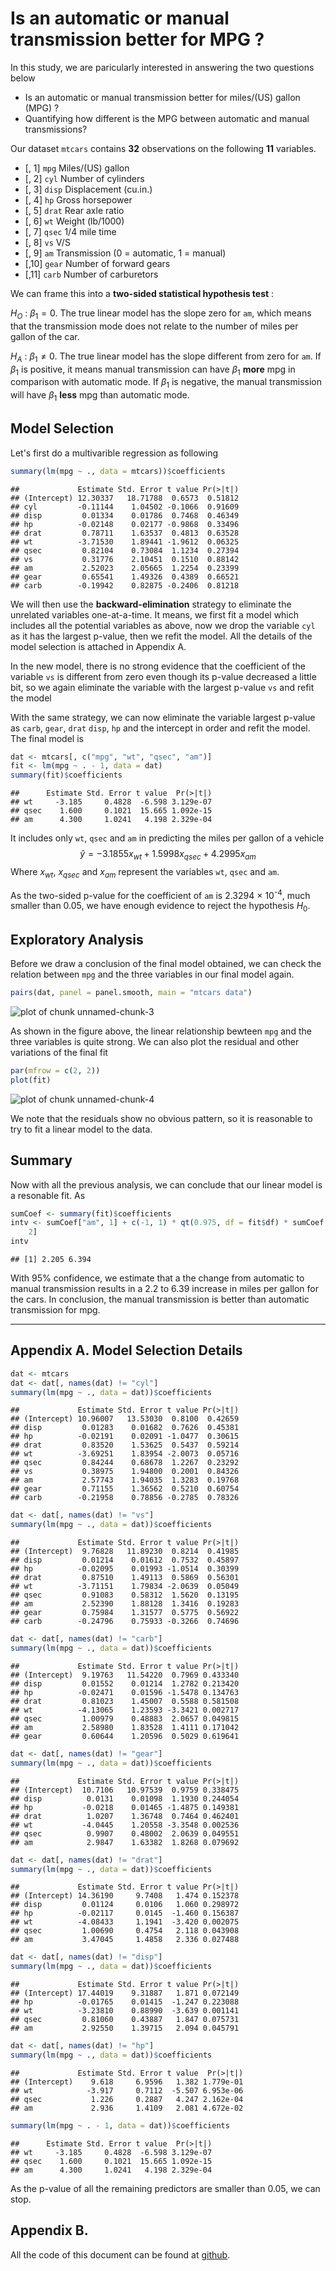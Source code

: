 Is an automatic or manual transmission better for MPG ?
========================================================

In this study, we are paricularly interested in answering the two questions below

* Is an automatic or manual transmission better for miles/(US) gallon (MPG) ?
* Quantifying how different is the MPG between automatic and manual transmissions?

Our dataset `mtcars` contains **32** observations on  the following **11** variables.
* [, 1]  `mpg`	 Miles/(US) gallon
* [, 2]	 `cyl`	 Number of cylinders
* [, 3]	 `disp`	 Displacement (cu.in.)
* [, 4]	 `hp`	 Gross horsepower
* [, 5]	 `drat`	 Rear axle ratio
* [, 6]	 `wt`	 Weight (lb/1000)
* [, 7]	 `qsec`	 1/4 mile time
* [, 8]	 `vs`	 V/S
* [, 9]	 `am`	 Transmission (0 = automatic, 1 = manual)
* [,10]	 `gear`	 Number of forward gears
* [,11]	 `carb`	 Number of carburetors

We can frame this into a **two-sided statistical hypothesis test** :

$H_O$ : $\beta_1 = 0$. The true linear model has the slope zero for `am`, which means that the transmission mode does not relate to the number of miles per gallon of the car.

$H_A$ : $\beta_1 \neq 0$. The true linear model has the slope different from zero for `am`. If $\beta_1$ is positive, it means manual transmission can have $\beta_1$ **more** mpg in comparison with automatic mode. If $\beta_1$ is negative, the manual transmission will have $\beta_1$ **less** mpg than automatic mode.


## Model Selection

Let's first do a multivarible regression as following

```r
summary(lm(mpg ~ ., data = mtcars))$coefficients
```

```
##             Estimate Std. Error t value Pr(>|t|)
## (Intercept) 12.30337   18.71788  0.6573  0.51812
## cyl         -0.11144    1.04502 -0.1066  0.91609
## disp         0.01334    0.01786  0.7468  0.46349
## hp          -0.02148    0.02177 -0.9868  0.33496
## drat         0.78711    1.63537  0.4813  0.63528
## wt          -3.71530    1.89441 -1.9612  0.06325
## qsec         0.82104    0.73084  1.1234  0.27394
## vs           0.31776    2.10451  0.1510  0.88142
## am           2.52023    2.05665  1.2254  0.23399
## gear         0.65541    1.49326  0.4389  0.66521
## carb        -0.19942    0.82875 -0.2406  0.81218
```

We will then use the **backward-elimination** strategy to eliminate the unrelated variables one-at-a-time. It means, we first fit a model which includes all the potential variables as above, now we drop the variable `cyl` as it has the largest p-value, then we refit the model. All the details of the model selection is attached in Appendix A.

In the new model, there is no strong evidence that the coefficient of the variable `vs` is different from zero even though its p-value decreased a little bit, so we again eliminate the variable with the largest p-value `vs` and refit the model

With the same strategy, we can now eliminate the variable largest p-value as `carb`, `gear`, `drat` `disp`, `hp` and the intercept in order and refit the model. The final model is

```r
dat <- mtcars[, c("mpg", "wt", "qsec", "am")]
fit <- lm(mpg ~ . - 1, data = dat)
summary(fit)$coefficients
```

```
##      Estimate Std. Error t value  Pr(>|t|)
## wt     -3.185     0.4828  -6.598 3.129e-07
## qsec    1.600     0.1021  15.665 1.092e-15
## am      4.300     1.0241   4.198 2.329e-04
```

It includes only `wt`, `qsec` and `am` in predicting the miles per gallon of a vehicle
$$
\hat y = -3.1855 x_{wt} + 1.5998 x_{qsec} + 4.2995 x_{am}
$$
Where $x_{wt}$, $x_{qsec}$ and $x_{am}$ represent the variables `wt`, `qsec` and `am`.

As the two-sided p-value for the coefficient of `am` is 2.3294 &times; 10<sup>-4</sup>, much smaller than 0.05, we have enough evidence to reject the hypothesis $H_0$.

## Exploratory Analysis

Before we draw a conclusion of the final model obtained, we can check the relation between `mpg` and the three variables in our final model again.

```r
pairs(dat, panel = panel.smooth, main = "mtcars data")
```

![plot of chunk unnamed-chunk-3](figure/unnamed-chunk-3.png) 

As shown in the figure above, the linear relationship bewteen `mpg` and the three variables is quite strong. We can also plot the residual and other variations of the final fit

```r
par(mfrow = c(2, 2))
plot(fit)
```

![plot of chunk unnamed-chunk-4](figure/unnamed-chunk-4.png) 

We note that the residuals show no obvious pattern, so it is reasonable to try to fit a linear model to the data.

## Summary
Now with all the previous analysis, we can conclude that our linear model is a resonable fit. As

```r
sumCoef <- summary(fit)$coefficients
intv <- sumCoef["am", 1] + c(-1, 1) * qt(0.975, df = fit$df) * sumCoef["am", 
    2]
intv
```

```
## [1] 2.205 6.394
```

With 95% confidence, we estimate that a the change from automatic to manual transmission results in a 2.2 to 6.39 increase in miles per gallon for the cars. In conclusion, the manual transmission is better than automatic transmission for mpg.

-----------
## Appendix A. Model Selection Details

```r
dat <- mtcars
dat <- dat[, names(dat) != "cyl"]
summary(lm(mpg ~ ., data = dat))$coefficients
```

```
##             Estimate Std. Error t value Pr(>|t|)
## (Intercept) 10.96007   13.53030  0.8100  0.42659
## disp         0.01283    0.01682  0.7626  0.45381
## hp          -0.02191    0.02091 -1.0477  0.30615
## drat         0.83520    1.53625  0.5437  0.59214
## wt          -3.69251    1.83954 -2.0073  0.05716
## qsec         0.84244    0.68678  1.2267  0.23292
## vs           0.38975    1.94800  0.2001  0.84326
## am           2.57743    1.94035  1.3283  0.19768
## gear         0.71155    1.36562  0.5210  0.60754
## carb        -0.21958    0.78856 -0.2785  0.78326
```

```r
dat <- dat[, names(dat) != "vs"]
summary(lm(mpg ~ ., data = dat))$coefficients
```

```
##             Estimate Std. Error t value Pr(>|t|)
## (Intercept)  9.76828   11.89230  0.8214  0.41985
## disp         0.01214    0.01612  0.7532  0.45897
## hp          -0.02095    0.01993 -1.0514  0.30399
## drat         0.87510    1.49113  0.5869  0.56301
## wt          -3.71151    1.79834 -2.0639  0.05049
## qsec         0.91083    0.58312  1.5620  0.13195
## am           2.52390    1.88128  1.3416  0.19283
## gear         0.75984    1.31577  0.5775  0.56922
## carb        -0.24796    0.75933 -0.3266  0.74696
```

```r
dat <- dat[, names(dat) != "carb"]
summary(lm(mpg ~ ., data = dat))$coefficients
```

```
##             Estimate Std. Error t value Pr(>|t|)
## (Intercept)  9.19763   11.54220  0.7969 0.433340
## disp         0.01552    0.01214  1.2782 0.213420
## hp          -0.02471    0.01596 -1.5478 0.134763
## drat         0.81023    1.45007  0.5588 0.581508
## wt          -4.13065    1.23593 -3.3421 0.002717
## qsec         1.00979    0.48883  2.0657 0.049815
## am           2.58980    1.83528  1.4111 0.171042
## gear         0.60644    1.20596  0.5029 0.619641
```

```r
dat <- dat[, names(dat) != "gear"]
summary(lm(mpg ~ ., data = dat))$coefficients
```

```
##             Estimate Std. Error t value Pr(>|t|)
## (Intercept)  10.7106   10.97539  0.9759 0.338475
## disp          0.0131    0.01098  1.1930 0.244054
## hp           -0.0218    0.01465 -1.4875 0.149381
## drat          1.0207    1.36748  0.7464 0.462401
## wt           -4.0445    1.20558 -3.3548 0.002536
## qsec          0.9907    0.48002  2.0639 0.049551
## am            2.9847    1.63382  1.8268 0.079692
```

```r
dat <- dat[, names(dat) != "drat"]
summary(lm(mpg ~ ., data = dat))$coefficients
```

```
##             Estimate Std. Error t value Pr(>|t|)
## (Intercept) 14.36190     9.7408   1.474 0.152378
## disp         0.01124     0.0106   1.060 0.298972
## hp          -0.02117     0.0145  -1.460 0.156387
## wt          -4.08433     1.1941  -3.420 0.002075
## qsec         1.00690     0.4754   2.118 0.043908
## am           3.47045     1.4858   2.336 0.027488
```

```r
dat <- dat[, names(dat) != "disp"]
summary(lm(mpg ~ ., data = dat))$coefficients
```

```
##             Estimate Std. Error t value Pr(>|t|)
## (Intercept) 17.44019    9.31887   1.871 0.072149
## hp          -0.01765    0.01415  -1.247 0.223088
## wt          -3.23810    0.88990  -3.639 0.001141
## qsec         0.81060    0.43887   1.847 0.075731
## am           2.92550    1.39715   2.094 0.045791
```

```r
dat <- dat[, names(dat) != "hp"]
summary(lm(mpg ~ ., data = dat))$coefficients
```

```
##             Estimate Std. Error t value  Pr(>|t|)
## (Intercept)    9.618     6.9596   1.382 1.779e-01
## wt            -3.917     0.7112  -5.507 6.953e-06
## qsec           1.226     0.2887   4.247 2.162e-04
## am             2.936     1.4109   2.081 4.672e-02
```

```r
summary(lm(mpg ~ . - 1, data = dat))$coefficients
```

```
##      Estimate Std. Error t value  Pr(>|t|)
## wt     -3.185     0.4828  -6.598 3.129e-07
## qsec    1.600     0.1021  15.665 1.092e-15
## am      4.300     1.0241   4.198 2.329e-04
```

As the p-value of all the remaining predictors are smaller than $0.05$, we can stop.

## Appendix B.

All the code of this document can be found at [github](https://github.com/aliciawyy/RegModel).
